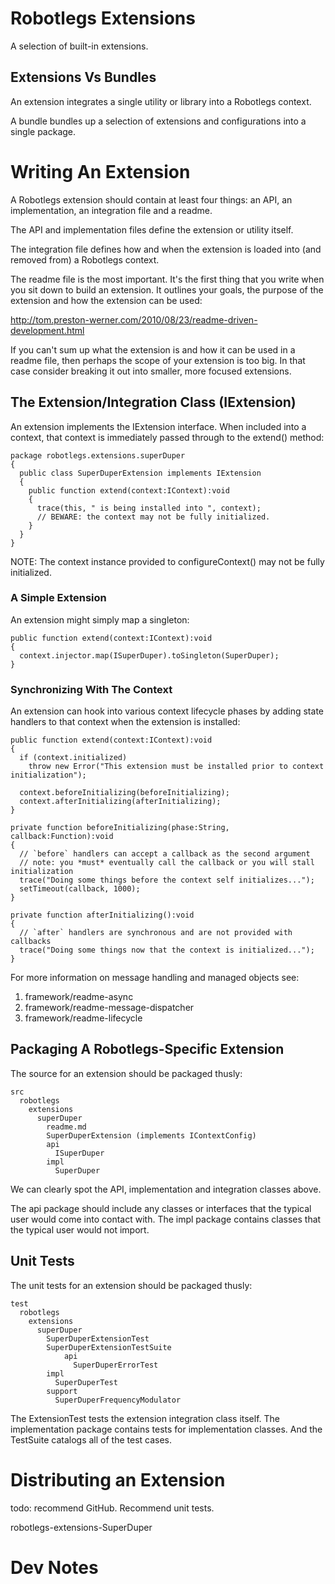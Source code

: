 # Robotlegs Extensions

A selection of built-in extensions.

## Extensions Vs Bundles

An extension integrates a single utility or library into a Robotlegs context.

A bundle bundles up a selection of extensions and configurations into a single package.

# Writing An Extension

A Robotlegs extension should contain at least four things: an API, an implementation, an integration file and a readme.

The API and implementation files define the extension or utility itself.

The integration file defines how and when the extension is loaded into (and removed from) a Robotlegs context.

The readme file is the most important. It's the first thing that you write when you sit down to build an extension. It outlines your goals, the purpose of the extension and how the extension can be used:

http://tom.preston-werner.com/2010/08/23/readme-driven-development.html

If you can't sum up what the extension is and how it can be used in a readme file, then perhaps the scope of your extension is too big. In that case consider breaking it out into smaller, more focused extensions.

## The Extension/Integration Class (IExtension)

An extension implements the IExtension interface. When included into a context, that context is immediately passed through to the extend() method:

```as3
package robotlegs.extensions.superDuper
{
  public class SuperDuperExtension implements IExtension
  {
    public function extend(context:IContext):void
    {
      trace(this, " is being installed into ", context);
      // BEWARE: the context may not be fully initialized.
    }
  }
}
```

NOTE: The context instance provided to configureContext() may not be fully initialized.

### A Simple Extension

An extension might simply map a singleton:

```as3
public function extend(context:IContext):void
{
  context.injector.map(ISuperDuper).toSingleton(SuperDuper);
}
```

### Synchronizing With The Context

An extension can hook into various context lifecycle phases by adding state handlers to that context when the extension is installed:

```as3
public function extend(context:IContext):void
{
  if (context.initialized)
    throw new Error("This extension must be installed prior to context initialization");

  context.beforeInitializing(beforeInitializing);
  context.afterInitializing(afterInitializing);
}

private function beforeInitializing(phase:String, callback:Function):void
{
  // `before` handlers can accept a callback as the second argument
  // note: you *must* eventually call the callback or you will stall initialization
  trace("Doing some things before the context self initializes...");
  setTimeout(callback, 1000);
}

private function afterInitializing():void
{
  // `after` handlers are synchronous and are not provided with callbacks
  trace("Doing some things now that the context is initialized...");
}
```

For more information on message handling and managed objects see:

1. framework/readme-async
2. framework/readme-message-dispatcher
3. framework/readme-lifecycle

## Packaging A Robotlegs-Specific Extension

The source for an extension should be packaged thusly:

    src
      robotlegs
        extensions
          superDuper
            readme.md
            SuperDuperExtension (implements IContextConfig)
            api
              ISuperDuper
            impl
              SuperDuper

We can clearly spot the API, implementation and integration classes above. 

The api package should include any classes or interfaces that the typical user would come into contact with. The impl package contains classes that the typical user would not import.

## Unit Tests

The unit tests for an extension should be packaged thusly:

    test
      robotlegs
        extensions
          superDuper
            SuperDuperExtensionTest
            SuperDuperExtensionTestSuite
      			api
      			  SuperDuperErrorTest
            impl
              SuperDuperTest
            support
              SuperDuperFrequencyModulator

The ExtensionTest tests the extension integration class itself. The implementation package contains tests for implementation classes. And the TestSuite catalogs all of the test cases.

# Distributing an Extension

todo: recommend GitHub. Recommend unit tests.

robotlegs-extensions-SuperDuper

# Dev Notes

